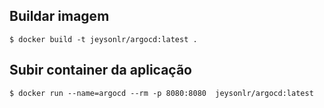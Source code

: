 ## Buildar imagem
```
$ docker build -t jeysonlr/argocd:latest .
```

## Subir container da aplicação
``` 
$ docker run --name=argocd --rm -p 8080:8080  jeysonlr/argocd:latest

```